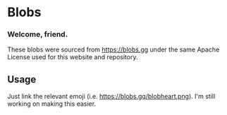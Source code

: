 # Blobs
### Welcome, friend.
These blobs were sourced from https://blobs.gg under the same Apache License used for this website and repository.

## Usage
Just link the relevant emoji (i.e. https://blobs.gq/blobheart.png). I'm still working on making this easier.

